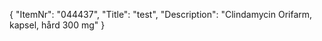 {
  "ItemNr": "044437",
  "Title": "test",
  "Description": "Clindamycin Orifarm, kapsel, hård 300 mg"
}